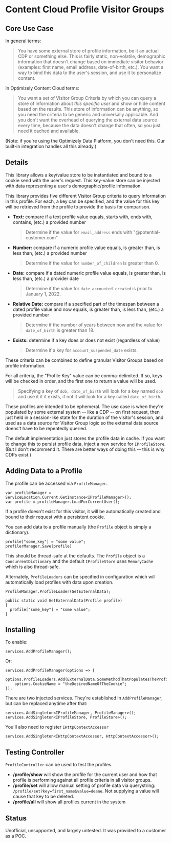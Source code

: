 # Content Cloud Profile Visitor Groups

## Core Use Case

In general terms:

>You have some external store of profile information, be it an actual CDP or something else. This is fairly static, non-volatile, demographic information that doesn't change based on immediate visitor behavior (examples: first name, email address, date-of-birth, etc.). You want a way to bind this data to the user's session, and use it to personalize content.

In Optimizely Content Cloud terms:

>You want a set of Visitor Group Criteria by which you can query a store of information about _this specific user_ and show or hide content based on the results. This store of information can be anything, so you need the criteria to be generic and universally applicable. And you don't want the overhead of querying the external data source every time, because the data doesn't change that often, so you just need it cached and available.

(Note: if you're using the Optimizely Data Platform, you don't need this. Our built-in integration handles all this already.)

## Details

This library allows a key/value store to be instantiated and bound to a cookie send with the user's request. This key-value store can be injected with data representing a user's demographic/profile information.

This library provides five different Visitor Group criteria to query information in this profile. For each, a key can be specified, and the value for this key will be retrieved from the profile to provide the basis for comparison.

* **Text:** compare if a text profile value equals, starts with, ends with, contains, (etc.) a provided number
  >Determine if the value for `email_address` ends with "@potential-customer.com"
* **Number:** compare if a numeric profile value equals, is greater than, is less than, (etc.) a provided number
  >Determine if the value for `number_of_children` is greater than 0.
* **Date:** compare if a dated numeric profile value equals, is greater than, is less than, (etc.) a provider date 
  >Determine if the value for `date_accounted_created` is prior to January 1, 2022.
* **Relative Date:** compare if a specified part of the timespan between a dated profile value and now equals, is greater than, is less than, (etc.) a provided number
  >Determine if the number of years between now and the value for `date_of_birth` is greater than 18.
* **Exists:** determine if a key does or does not exist (regardless of value)
  >Determine if a key for `account_suspended_date` exists.

These criteria can be combined to define granular Visitor Groups based on profile information.

For all criteria, the "Profile Key" value can be comma-delimited. If so, keys will be checked in order, and the first one to return a value will be used.

>Specifying a key of `dob, date_of_birth` will look for a key named `dob` and use it if it exists, if not it will look for a key called `date_of_birth`.

These profiles are intended to be ephemeral. The use case is when they're populated by some external system -- like a CDP -- on first request, then just held in a session-like state for the duration of the visitor's session, and used as a data source for Visitor Group logic so the external data source doens't have to be repeatedly queried.

The default implementation just stores the profile data in cache. If you want to change this to persist profile data, inject a new service for `IProfileStore`. (But I don't recommend it. There are better ways of doing this -- this is why CDPs exist.)

## Adding Data to a Profile

The profile can be accessed via `ProfileManager`.

```
var profileManager = ServiceLocation.Current.GetInstance<IProfileManager>();
var profile = profileManager.LoadForCurrentUser();
```

If a profile doesn't exist for this visitor, it will be automatically created and bound to their request with a persistent cookie.

You can add data to a profile manually (the `Profile` object is simply a dictionary).

```
profile["some_key"] = "some value";
profilerManager.Save(profile)
```

This should be thread-safe at the defaults. The `Profile` object is a `ConcurrentDictionary` and the default `IProfileStore` uses `MemoryCache` which is also thread-safe.

Alternately, `ProfileLoaders` can be specified in configuration which will automatically load profiles with data upon creation.

```
ProfileManager.ProfileLoader(GetExternalData);

public static void GetExternalData(Profile profile)
{
  profile["some_key"] = "some value";
}

```

## Installing

To enable:

```
services.AddProfileManager();
```

Or:

```
services.AddProfileManager(options => {
    options.ProfileLoaders.Add(ExternalData.SomeMethodThatPopulatesTheProfile);
    options.CookieName = "theDesiredNameOfTheCookie";
});
```

There are two injected services. They're established in `AddProfileManager`, but can be replaced anytime after that:

```
services.AddSingleton<IProfileManager, ProfileManager>();
services.AddSingleton<IProfileStore, ProfileStore>();
```

You'll also need to register `IHttpContextAccessor`

```
services.AddSingleton<IHttpContextAccessor, HttpContextAccessor>();
```


## Testing Controller

`ProfileController` can be used to test the profiles.

* **/profile/show** will show the profile for the current user and how that profile is performing against all profile criteria in all visitor groups.
* **/profile/set** will allow manual setting of profile data via querystring: `/profile/set?key=first_name&value=deane`. Not supplying a value will cause that key to be deleted.
* **/profile/all** will show all profiles current in the system


## Status

Unofficial, unsupported, and largely untested. It was provided to a customer as a POC.
